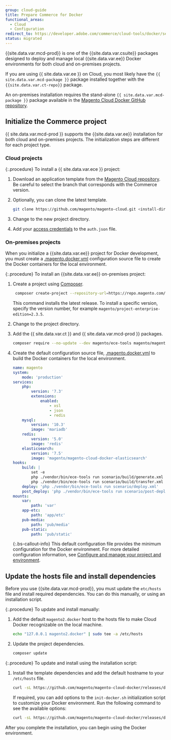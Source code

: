 ```yaml
---
group: cloud-guide
title: Prepare Commerce for Docker
functional_areas:
  - Cloud
  - Configuration
redirect_to: https://developer.adobe.com/commerce/cloud-tools/docker/setup/initialize-docker/
status: migrated
---
```


{{site.data.var.mcd-prod}} is one of the {{site.data.var.csuite}} packages designed to deploy and manage local {{site.data.var.ee}} Docker environments for both cloud and on-premises projects.

If you are using {{ site.data.var.ee }} on Cloud, you most likely have the `{{ site.data.var.mcd-package }}` package installed together with the `{{site.data.var.ct-repo}}` package.

An on-premises installation requires the stand-alone `{{ site.data.var.mcd-package }}` package available in the [Magento Cloud Docker GitHub repository](https://github.com/magento/magento-cloud-docker).

## Initialize the Commerce project

{{ site.data.var.mcd-prod }} supports the {{site.data.var.ee}} installation for both cloud and on-premises projects. The initialization steps are different for each project type.

### Cloud projects

{:.procedure}
To install a {{ site.data.var.ece }} project:

1. Download an application template from the [Magento Cloud repository][cloud-repo]. Be careful to select the branch that corresponds with the Commerce version.

1. Optionally, you can clone the latest template.

   ```bash
   git clone https://github.com/magento/magento-cloud.git <install-directory-name>
   ```

1. Change to the new project directory.

1. Add your [access credentials][magento-creds] to the `auth.json` file.

### On-premises projects

When you initialize a {{site.data.var.ee}} project for Docker development, you must create a [.magento.docker.yml][unified configuration] configuration source file to create the Docker containers for the local environment.

{:.procedure}
To install an {{site.data.var.ee}} on-premises project:

1. Create a project using [Composer](https://devdocs.magento.com/guides/v2.4/install-gde/composer.html).

   ```bash
    composer create-project --repository-url=https://repo.magento.com/ magento/project-enterprise-edition <install-directory-name>
   ```

   This command installs the latest release. To install a specific version, specify the version number, for example `magento/project-enterprise-edition=2.3.5`.

1. Change to the project directory.

1. Add the {{ site.data.var.ct }} and {{ site.data.var.mcd-prod }} packages.

   ```bash
   composer require --no-update --dev magento/ece-tools magento/magento-cloud-docker
   ```

1. Create the default configuration source file, [.magento.docker.yml][unified configuration]  to build the Docker containers for the local environment.

   ```yaml
   name: magento
   system:
       mode: 'production'
   services:
       php:
           version: '7.3'
           extensions:
               enabled:
                   - xsl
                   - json
                   - redis
       mysql:
           version: '10.3'
           image: 'mariadb'
       redis:
           version: '5.0'
           image: 'redis'
       elasticsearch:
           version: '7.5'
           image: 'magento/magento-cloud-docker-elasticsearch'
   hooks:
       build: |
           set -e
           php ./vendor/bin/ece-tools run scenario/build/generate.xml
           php ./vendor/bin/ece-tools run scenario/build/transfer.xml
       deploy: 'php ./vendor/bin/ece-tools run scenario/deploy.xml'
       post_deploy: 'php ./vendor/bin/ece-tools run scenario/post-deploy.xml'
   mounts:
       var:
           path: 'var'
       app-etc:
           path: 'app/etc'
       pub-media:
           path: 'pub/media'
       pub-static:
           path: 'pub/static'
   ```

   {:.bs-callout-info}
   This default configuration file provides the minimum configuration for the Docker environment. For more detailed configuration information, see [Configure and manage your project and environment].

## Update the hosts file and install dependencies

Before you use {{site.data.var.mcd-prod}}, you must update the `etc/hosts` file and install required dependencies. You can do this manually, or using an installation script.

{:.procedure}
To update and install manually:

1. Add the default `magento2.docker` host to the hosts file to make Cloud Docker recognizable on the local machine.

   ```bash
   echo "127.0.0.1 magento2.docker" | sudo tee -a /etc/hosts
   ```

1. Update the project dependencies.

   ```bash
   composer update
   ```

{:.procedure}
To update and install using the installation script:

1. Install the template dependencies and add the default hostname to your `/etc/hosts` file.

   ```bash
   curl -sL https://github.com/magento/magento-cloud-docker/releases/download/1.2.0/init-docker.sh | bash -s -- --php 7.4
   ```

   If required, you can add options to the `init-docker.sh` initialization script to customize your Docker environment. Run the following command to see the available options:

   ```bash
   curl -sL https://github.com/magento/magento-cloud-docker/releases/download/1.1.1/init-docker.sh | bash -s -- --help
   ```

After you complete the installation, you can begin using the Docker environment.

<!--Link definitions-->

[cloud-repo]: https://github.com/magento/magento-cloud
[Configure and manage your project and environment]: {{site.baseurl}}/cloud/docker/docker-config.html
[magento-creds]: {{site.baseurl}}/guides/v2.3/install-gde/prereq/connect-auth.html
[unified configuration]: {{site.baseurl}}/cloud/docker/docker-config-sources.html#unified-configuration
